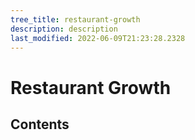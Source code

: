 ```yaml
---
tree_title: restaurant-growth
description: description
last_modified: 2022-06-09T21:23:28.2328
---
```


# Restaurant Growth

## Contents
